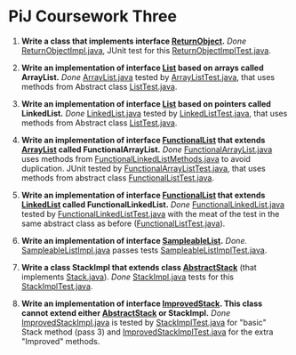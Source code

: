 PiJ Coursework Three
====================

1. **Write a class that implements interface [ReturnObject](src/ReturnObject.java).** *Done* [ReturnObjectImpl.java](src/ReturnObjectImpl.java), JUnit test
for this [ReturnObjectImplTest.java](src/ReturnObjectImplTest.java).

2. **Write an implementation of interface [List](src/List.java) based on arrays called ArrayList.** *Done* [ArrayList.java](src/ArrayList.java) tested by
[ArrayListTest.java](src/ArrayListTest.java), that uses methods from Abstract class [ListTest.java](src/ListTest.java). 

3. **Write an implementation of interface [List](src/List.java) based on pointers called LinkedList.** *Done* [LinkedList.java](src/LinkedList.java) tested by
[LinkedListTest.java](src/LinkedListTest.java), that uses methods from Abstract class [ListTest.java](src/ListTest.java).

4. **Write an implementation of interface [FunctionalList](src/FunctionalList.java) that extends [ArrayList](src/ArrayList.java) called FunctionalArrayList.**
*Done* [FunctionalArrayList.java](src/FunctionalArrayList.java) uses methods from [FunctionalLinkedListMethods.java](src/FunctionalLinkedListMethods.java) 
to avoid duplication.
JUnit tested by [FunctionalArrayListTest.java](src/FunctionalArrayListTest.java), that uses
methods from abstract class [FunctionalListTest.java](src/FunctionalListTest.java).

5. **Write an implementation of interface [FunctionalList](src/FunctionalList.java) that extends [LinkedList](src/LinkedList.java) called FunctionalLinkedList.**
*Done*
[FunctionalLinkedList.java](src/FunctionalLinkedList.java) tested by [FunctionalLinkedListTest.java](src/FunctionalLinkedListTest.java) with the meat of
the test in the same abstract class as before ([FunctionalListTest.java](src/FunctionalListTest.java)).

6. **Write an implementation of interface [SampleableList](src/SampleableList.java).**
*Done.* [SampleableListImpl.java](src/SampleableListImpl.java) passes tests [SampleableListImplTest.java](src/SampleableListImplTest.java). 

7. **Write a class StackImpl that extends class [AbstractStack](src/AbstractStack.java)** (that implements [Stack.java](src/Stack.java)).
*Done* [StackImpl.java](src/StackImpl.java) tests for this [StackImplTest.java](src/StackImplTest.java).

8. **Write an implementation of interface [ImprovedStack](src/ImprovedStack.java). This class cannot extend either  [AbstractStack](src/AbstractStack.java) or StackImpl.**
*Done* [ImprovedStackImpl.java](src/[ImprovedStackImpl.java) is tested by [StackImplTest.java](src/StackImplTest.java) for "basic"
Stack method (pass 3) and  [ImprovedStackImplTest.java](src/[ImprovedStackImplTest.java) for the extra "Improved" methods.





